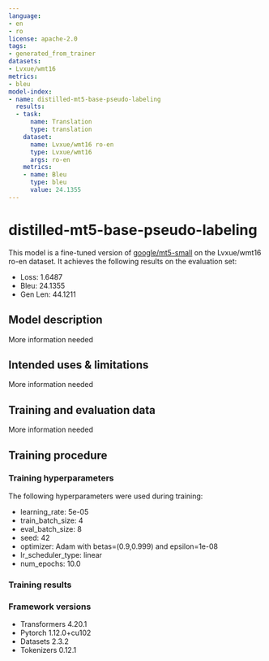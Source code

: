```yaml
---
language:
- en
- ro
license: apache-2.0
tags:
- generated_from_trainer
datasets:
- Lvxue/wmt16
metrics:
- bleu
model-index:
- name: distilled-mt5-base-pseudo-labeling
  results:
  - task:
      name: Translation
      type: translation
    dataset:
      name: Lvxue/wmt16 ro-en
      type: Lvxue/wmt16
      args: ro-en
    metrics:
    - name: Bleu
      type: bleu
      value: 24.1355
---
```


<!-- This model card has been generated automatically according to the information the Trainer had access to. You
should probably proofread and complete it, then remove this comment. -->

# distilled-mt5-base-pseudo-labeling

This model is a fine-tuned version of [google/mt5-small](https://huggingface.co/google/mt5-small) on the Lvxue/wmt16 ro-en dataset.
It achieves the following results on the evaluation set:
- Loss: 1.6487
- Bleu: 24.1355
- Gen Len: 44.1211

## Model description

More information needed

## Intended uses & limitations

More information needed

## Training and evaluation data

More information needed

## Training procedure

### Training hyperparameters

The following hyperparameters were used during training:
- learning_rate: 5e-05
- train_batch_size: 4
- eval_batch_size: 8
- seed: 42
- optimizer: Adam with betas=(0.9,0.999) and epsilon=1e-08
- lr_scheduler_type: linear
- num_epochs: 10.0

### Training results



### Framework versions

- Transformers 4.20.1
- Pytorch 1.12.0+cu102
- Datasets 2.3.2
- Tokenizers 0.12.1
